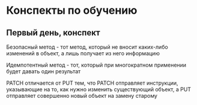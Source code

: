 # Конспекты по обучению

## Первый день, конспект

Безопасный метод - тот метод, который не вносит каких-либо изменений в объект, а лишь получает из него информацию

Идемпотентный метод - тот, который при многократном применении будет давать один результат

PATCH отличается от PUT тем, что PATCH отправляет инструкции, указывающие на то, как нужно изменить существующий объект, а PUT отправляет совершенно новый объект на замену старому